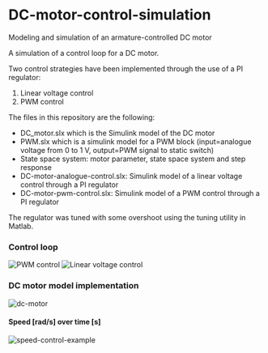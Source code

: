 # DC-motor-control-simulation
Modeling and simulation of an armature-controlled DC motor

A simulation of a control loop for a DC motor.

Two control strategies have been implemented through the use of a PI regulator:

1. Linear voltage control
2. PWM control

The files in this repository are the following:

- DC_motor.slx which is the Simulink model of the DC motor
- PWM.slx which is a simulink model for a PWM block (input=analogue voltage from 0 to 1 V, output=PWM signal to static switch)
- State space system: motor parameter, state space system and step response
- DC-motor-analogue-control.slx: Simulink model of a linear voltage control through a PI regulator
- DC-motor-pwm-control.slx: Simulink model of a PWM control through a PI regulator

The regulator was tuned with some overshoot using the tuning utility in Matlab.

### Control loop
![PWM control](https://user-images.githubusercontent.com/13961654/53666004-3df3cb00-3c6d-11e9-8f61-2fe56ec14dc8.png)
![Linear voltage control](https://user-images.githubusercontent.com/13961654/53666006-3f24f800-3c6d-11e9-87f5-8113fb4e0dcb.png)

### DC motor model implementation
![dc-motor](https://user-images.githubusercontent.com/13961654/53666767-4ea54080-3c6f-11e9-9af9-219a589f9025.png)

#### Speed [rad/s] over time [s]
![speed-control-example](https://user-images.githubusercontent.com/13961654/53666772-52d15e00-3c6f-11e9-933a-781240180f96.png)
